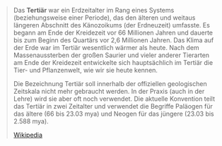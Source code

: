 > Das **Tertiär** war ein Erdzeitalter im Rang eines Systems (beziehungsweise einer Periode), das den älteren und weitaus längeren Abschnitt des Känozoikums (der Erdneuzeit) umfasste. Es begann am Ende der Kreidezeit vor 66 Millionen Jahren und dauerte bis zum Beginn des Quartärs vor 2,6 Millionen Jahren. Das Klima auf der Erde war im Tertiär wesentlich wärmer als heute. Nach dem Massenaussterben der großen Saurier und vieler anderer Tierarten am Ende der Kreidezeit entwickelte sich hauptsächlich im Tertiär die Tier- und Pflanzenwelt, wie wir sie heute kennen.
>
> Die Bezeichnung Tertiär soll innerhalb der offiziellen geologischen Zeitskala nicht mehr gebraucht werden. In der Praxis (auch in der Lehre) wird sie aber oft noch verwendet. Die aktuelle Konvention teilt das Tertiär in zwei Zeitalter und verwendet die Begriffe Paläogen für das ältere (66 bis 23.03 mya) und Neogen für das jüngere (23.03 bis 2.588 mya).
>
> [Wikipedia](https://de.wikipedia.org/wiki/Terti%C3%A4r)